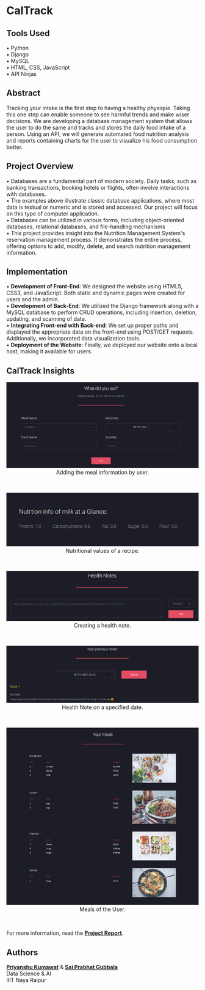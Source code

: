 # CalTrack

## Tools Used
• Python <br>
• Django <br>
• MySQL <br>
• HTML, CSS, JavaScript <br>
• API Ninjas <br>

## Abstract
Tracking your intake is the first step to having a healthy physique. Taking 
this one step can enable someone to see harmful trends and make wiser decisions. 
We are developing a database management system that allows the user to 
do the same and tracks and stores the daily food intake of a person. Using an 
API, we will generate automated food nutrition analysis and reports containing 
charts for the user to visualize his food consumption better.

## Project Overview
• Databases are a fundamental part of modern society. Daily tasks, such as banking transactions, booking hotels or flights, often involve interactions with databases. <br>
• The examples above illustrate classic database applications, where most data is textual or numeric and is stored and accessed. Our project will focus on this type of computer application. <br>
• Databases can be utilized in various forms, including object-oriented databases, relational databases, and file-handling mechanisms <br>
• This project provides insight into the Nutrition Management System's reservation management process. It demonstrates the entire process, offering options to add, modify, delete, and search nutrition management information. <br>

## Implementation

• **Development of Front-End**: We designed the website using HTML5, CSS3, and JavaScript. Both static and dynamic pages were created for users and the admin. <br>
• **Development of Back-End**: We utilized the Django framework along with a MySQL database to perform CRUD operations, including insertion, deletion, updating, and scanning of data. <br>
• **Integrating Front-end with Back-end**: We set up proper paths and displayed the appropriate data on the front-end using POST/GET requests. Additionally, we incorporated data visualization tools. <br>
• **Deployment of the Website**: Finally, we deployed our website onto a local host, making it available for users. <br>

## CalTrack Insights

<p align="center">   
  <img src="https://github.com/priyanshu1405/CalTrack/blob/main/imgs/image1.png" />
  <br>
  Adding the meal information by user.
</p>
<br>
<p align="center">   
  <img src="https://github.com/priyanshu1405/CalTrack/blob/main/imgs/image2.png" />
  <br>
  Nutritional values of a recipe.
</p>
<br>
<p align="center">   
  <img src="https://github.com/priyanshu1405/CalTrack/blob/main/imgs/image3.png" />
  <br>
  Creating a health note.
</p>
<br>
<p align="center">   
  <img src="https://github.com/priyanshu1405/CalTrack/blob/main/imgs/image4.png" />
  <br>
  Health Note on a specified date.
</p>
<br>
<p align="center">   
  <img src="https://github.com/priyanshu1405/CalTrack/blob/main/imgs/image5.png" />
  <br>
  Meals of the User.
</p>
<br>

For more information, read the [**Project Report**](https://github.com/priyanshu1405/CalTrack/blob/main/DBMS_Report.pdf).

## Authors
[**Priyanshu Kumawat**](https://github.com/priyanshu1405) & [**Sai Prabhat Gubbala**](https://github.com/saipr0)<br>
Data Science & AI<br>
IIIT Naya Raipur
